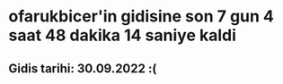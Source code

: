 # ofarukbicer'in gidisine son 7 gun 4 saat 48 dakika 14 saniye kaldi

## Gidis tarihi: 30.09.2022 :(